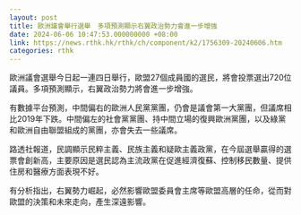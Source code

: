 ```yaml
---
layout: post
title: 歐洲議會舉行選舉　多項預測顯示右翼政治勢力會進一步增強
date: 2024-06-06 10:47:53.000000000 +08:00
link: https://news.rthk.hk/rthk/ch/component/k2/1756309-20240606.htm
categories: rthk
---
```


歐洲議會選舉今日起一連四日舉行，歐盟27個成員國的選民，將會投票選出720位議員。多項預測顯示，右翼政治勢力將會進一步增強。

有數據平台預測，中間偏右的歐洲人民黨黨團，仍會是議會第一大黨團，但議席相比2019年下跌。中間偏左的社會黨黨團、持中間立場的復興歐洲黨團，以及綠黨和歐洲自由聯盟組成的黨團，亦會失去一些議席。

路透社報道，民調顯示民粹主義、民族主義和疑歐主義政黨，在今屆選舉贏得的選票會創新高，主要原因是選民認為主流政黨在促進經濟復蘇、控制移民數量、提供住房和醫療方面表現不好。

有分析指出，右翼勢力崛起，必然影響歐盟委員會主席等歐盟高層的任命，從而對歐盟的決策和未來走向，產生深遠影響。
